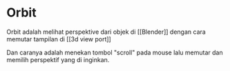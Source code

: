 # Orbit
Orbit adalah melihat perspektive dari objek di [[Blender]] dengan cara memutar tampilan di [[3d view port]] 

Dan caranya adalah menekan tombol "scroll" pada mouse lalu memutar dan memilih perspektif yang di inginkan.
